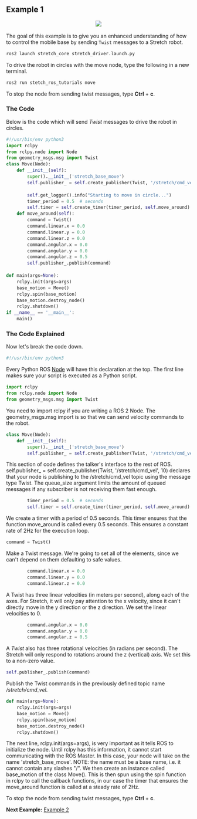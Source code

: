## Example 1

<p align="center">
  <img src="https://raw.githubusercontent.com/hello-robot/stretch_tutorials/ROS2/images/move_stretch.gif"/>
</p>

The goal of this example is to give you an enhanced understanding of how to control the mobile base by sending `Twist` messages to a Stretch robot.

```bash
ros2 launch stretch_core stretch_driver.launch.py
```

To drive the robot in circles with the move node, type the following in a new terminal.

```bash
ros2 run stetch_ros_tutorials move
```
To stop the node from sending twist messages, type **Ctrl** + **c**.

### The Code
Below is the code which will send *Twist* messages to drive the robot in circles.


```python
#!/usr/bin/env python3
import rclpy
from rclpy.node import Node
from geometry_msgs.msg import Twist
class Move(Node):
	def __init__(self):
		super().__init__('stretch_base_move')
		self.publisher_ = self.create_publisher(Twist, '/stretch/cmd_vel', 10)
		
		self.get_logger().info("Starting to move in circle...")
		timer_period = 0.5  # seconds
		self.timer = self.create_timer(timer_period, self.move_around)
	def move_around(self):
		command = Twist()
		command.linear.x = 0.0
		command.linear.y = 0.0
		command.linear.z = 0.0
		command.angular.x = 0.0
		command.angular.y = 0.0
		command.angular.z = 0.5
		self.publisher_.publish(command)
	
def main(args=None):
	rclpy.init(args=args)
	base_motion = Move()
	rclpy.spin(base_motion)
	base_motion.destroy_node()	
	rclpy.shutdown()
if __name__ == '__main__':
	main()
```

### The Code Explained

Now let's break the code down.

```python
#!/usr/bin/env python3
```
Every Python ROS [Node](http://wiki.ros.org/Nodes) will have this declaration at the top. The first line makes sure your script is executed as a Python script.


```python
import rclpy
from rclpy.node import Node
from geometry_msgs.msg import Twist
```
You need to import rclpy if you are writing a ROS 2 Node. The geometry_msgs.msg import is so that we can send velocity commands to the robot.


```python
class Move(Node):
	def __init__(self):
		super().__init__('stretch_base_move')
		self.publisher_ = self.create_publisher(Twist, '/stretch/cmd_vel', 10)
```
This section of code defines the talker's interface to the rest of ROS. self.publisher_ = self.create_publisher(Twist, '/stretch/cmd_vel', 10) declares that your node is publishing to the /stretch/cmd_vel topic using the message type Twist. The queue_size argument limits the amount of queued messages if any subscriber is not receiving them fast enough.

```Python
		timer_period = 0.5  # seconds
		self.timer = self.create_timer(timer_period, self.move_around)
```
We create a timer with a period of 0.5 seconds. This timer ensures that the function move_around is called every 0.5 seconds. This ensures a constant rate of 2Hz for the execution loop.

```Python
command = Twist()
```
Make a Twist message.  We're going to set all of the elements, since we
can't depend on them defaulting to safe values.

```python
		command.linear.x = 0.0
		command.linear.y = 0.0
		command.linear.z = 0.0
```
A Twist has three linear velocities (in meters per second), along each of the axes. For Stretch, it will only pay attention to the x velocity, since it can't directly move in the y direction or the z direction. We set the linear velocities to 0.


```python
		command.angular.x = 0.0
		command.angular.y = 0.0
		command.angular.z = 0.5
```
A *Twist* also has three rotational velocities (in radians per second).
The Stretch will only respond to rotations around the z (vertical) axis. We set this to a non-zero value.


```python
self.publisher_.publish(command)
```
Publish the Twist commands in the previously defined topic name */stretch/cmd_vel*.

```Python
def main(args=None):
	rclpy.init(args=args)
	base_motion = Move()
	rclpy.spin(base_motion)
	base_motion.destroy_node()	
	rclpy.shutdown()
```
The next line, rclpy.init(args=args), is very important as it tells ROS to initialize the node. Until rclpy has this information, it cannot start communicating with the ROS Master. In this case, your node will take on the name 'stretch_base_move'. NOTE: the name must be a base name, i.e. it cannot contain any slashes "/". We then create an instance called base_motion of the class Move(). This is then spun using the spin function in rclpy to call the callback functions, in our case the timer that ensures the move_around function is called at a steady rate of 2Hz.


<!-- ## Move Stretch in Simulation
<p align="center">
  <img src="images/move.gif"/>
</p>
Using your preferred text editor, modify the topic name of the published *Twist* messages. Please review the edit in the **move.py** script below.
```python
self.pub = rospy.Publisher('/stretch_diff_drive_controller/cmd_vel', Twist, queue_size=1)
```
After saving the edited node, bringup [Stretch in the empty world simulation](gazebo_basics.md). To drive the robot with the node, type the follwing in a new terminal
```
cd catkin_ws/src/stretch_ros_turotials/src/
python3 move.py
``` -->
To stop the node from sending twist messages, type **Ctrl** + **c**.


**Next Example:** [Example 2](example_2.md)
